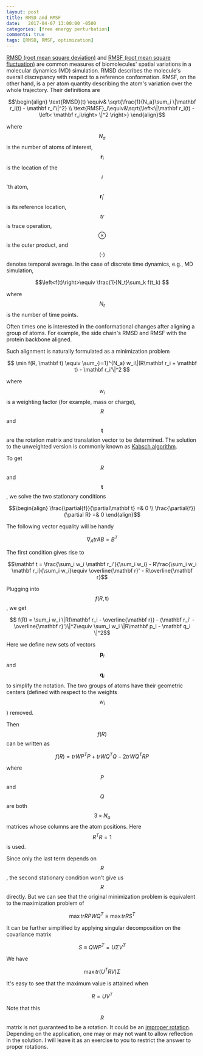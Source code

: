 ```yaml
---
layout: post
title: RMSD and RMSF
date:   2017-04-07 13:00:00 -0500
categories: [free energy perturbation]
comments: true
tags: [RMSD, RMSF, optimization]
---
```


[RMSD (root mean square deviation)](https://en.wikipedia.org/wiki/Root-mean-square_deviation)
and [RMSF (root mean square fluctuation)](https://en.wikipedia.org/wiki/Root-mean-square_deviation_of_atomic_positions)
are common measures of biomolecules' spatial variations in a molecular dynamics (MD) simulation.
RMSD describes the molecule's overall discrepancy with respect to a reference conformation.
RMSF, on the other hand, is a per atom quantity describing the atom's variation
over the whole trajectory.
Their definitions are

$$\begin{align}
\text{RMSD}(t) \equiv& \sqrt{\frac{1}{N_a}\sum_i \|\mathbf r_i(t) - \mathbf r_i'\|^2} \\
\text{RMSF}_i\equiv&\sqrt{\left<\|\mathbf r_i(t) - \left< \mathbf r_i\right> \|^2 \right>}
\end{align}$$

where $$N_a$$ is the number of atoms of interest,
$$\mathbf r_i$$ is the location of the $$i$$'th atom,
$$\mathbf r_i'$$ is its reference location,
$$tr$$ is trace operation, $$\otimes$$ is the outer product,
and $$\left<\cdot\right>$$ denotes temporal average.
In the case of discrete time dynamics, e.g., MD simulation,

$$\left<f(t)\right>\equiv \frac{1}{N_t}\sum_k f(t_k) $$

where $$N_t$$ is the number of time points.

Often times one is interested in the conformational changes after aligning a
group of atoms.
For example, the side chain's RMSD and RMSF with the protein backbone aligned.

Such alignment is naturally formulated as a minimization problem

$$ \min f(R, \mathbf t) \equiv \sum_{i=1}^{N_a} w_i\|(R\mathbf r_i + \mathbf t) - \mathbf r_i'\|^2 $$

where $$w_i$$ is a weighting factor (for example, mass or charge),
$$R$$ and $$\mathbf t$$ are the rotation matrix and translation vector to be determined.
The solution to the unweighted version is commonly known as [Kabsch algorithm](https://en.wikipedia.org/wiki/Kabsch_algorithm).

To get $$R$$ and $$\mathbf t$$, we solve the two stationary conditions

$$\begin{align} \frac{\partial{f}}{\partial\mathbf t} =& 0 \\
\frac{\partial{f}}{\partial R} =& 0 \end{align}$$

The following vector equality  will be handy

$$\nabla_A tr AB = B^T $$

The first condition gives rise to

$$\mathbf t = \frac{\sum_i w_i \mathbf r_i'}{\sum_i w_i} - R\frac{\sum_i w_i \mathbf r_i}{\sum_i w_i}\equiv \overline{\mathbf r}' - R\overline{\mathbf r}$$

Plugging into $$f(R, \mathbf t)$$, we get

$$ f(R) = \sum_i w_i \|R(\mathbf r_i - \overline{\mathbf r}) - (\mathbf r_i' -\overline{\mathbf r}')\|^2\equiv \sum_i w_i \|R\mathbf p_i  - \mathbf q_i \|^2$$

Here we define new sets of vectors $$\mathbf p_i$$ and $$\mathbf q_i$$ to simplify the notation.
The two groups of atoms have their geometric centers (defined with respect to
the weights $$w_i$$) removed.

Then $$f(R)$$ can be written as

$$ f(R) = tr WP^TP + tr WQ^TQ - 2tr WQ^TRP$$

where $$P$$ and $$Q$$ are both $$3\times N_a$$ matrices whose columns are the atom positions.
Here $$R^TR=1$$ is used.

Since only the last term depends on $$R$$, the second stationary condition won't
give us $$R$$ directly. But we can see that the original minimization problem
is equivalent to the maximization problem of

$$ \max tr R P W Q^T\equiv \max tr R S^T$$

It can be further simplified by applying singular decomposition on the covariance matrix

$$S \equiv QWP^T = U\Sigma V^T$$

We have

$$ \max tr \left(U^T R V\right) \Sigma$$

It's easy to see that the maximum value is attained when

$$R = UV^T$$

Note that this $$R$$ matrix is not guaranteed to be a rotation. It could be an
[improper rotation](https://en.wikipedia.org/wiki/Improper_rotation).
Depending on the application, one may or may not want to allow reflection in the
solution.
I will leave it as an exercise to you to restrict the answer to proper rotations.

